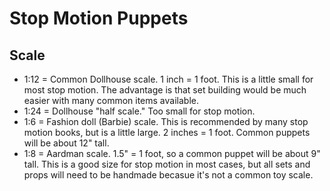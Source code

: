 # Stop Motion Puppets

## Scale

- 1:12 = Common Dollhouse scale. 1 inch = 1 foot. This is a little small for most stop motion. The advantage is that set building would be much easier with many common items available.
- 1:24 = Dollhouse "half scale." Too small for stop motion.
- 1:6 = Fashion doll (Barbie) scale. This is recommended by many stop motion books, but is a little large. 2 inches = 1 foot. Common puppets will be about 12" tall.
- 1:8 = Aardman scale. 1.5" = 1 foot, so a common puppet will be about 9" tall. This is a good size for stop motion in most cases, but all sets and props will need to be handmade becasue it's not a common toy scale.
